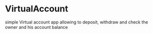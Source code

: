 # VirtualAccount
simple Virtual account app  allowing to deposit, withdraw  and check the owner and his account balance 
